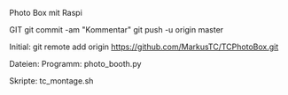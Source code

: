 Photo Box mit Raspi

GIT
git commit -am "Kommentar"
git push -u origin master

Initial:
git remote add origin https://github.com/MarkusTC/TCPhotoBox.git

Dateien:
Programm: 
photo_booth.py

Skripte: 
tc_montage.sh